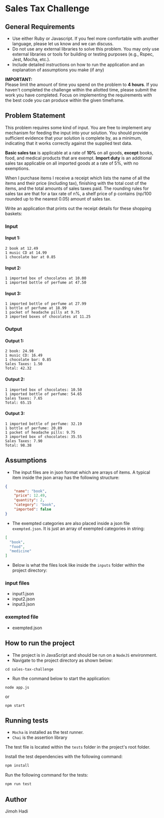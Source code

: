 # Sales Tax Challenge
## General Requirements
- Use either Ruby or Javascript. If you feel more comfortable with another language, please let us know and we can discuss.
- Do not use any external libraries to solve this problem. You may only use external libraries or tools for building or testing purposes (e.g., Rspec, Jest, Mocha, etc.).
- Include detailed instructions on how to run the application and an explanation of assumptions you make (if any)


**IMPORTANT:**  
Please limit the amount of time you spend on the problem to **4 hours**. If you haven't completed the challenge within the allotted time, please submit the work you have completed. Focus on implementing the requirements with the best code you can produce within the given timeframe.


## Problem Statement

This problem requires some kind of input. You are free to implement any mechanism for feeding the input into your solution. You should provide sufficient evidence that your solution is complete by, as a minimum, indicating that it works correctly against the supplied test data.

**Basic sales tax** is applicable at a rate of **10%** on all goods, **except** books, food, and medical products that are exempt. **Import duty** is an additional sales tax applicable on all imported goods at a rate of 5%, with no exemptions.

When I purchase items I receive a receipt which lists the name of all the items and their price (including tax), finishing with the total cost of the items, and the total amounts of sales taxes paid. The rounding rules for sales tax are that for a tax rate of n%, a shelf price of p contains (np/100 rounded up to the nearest 0.05) amount of sales tax.


Write an application that prints out the receipt details for these shopping baskets:

### Input

#### Input 1:
```
2 book at 12.49
1 music CD at 14.99
1 chocolate bar at 0.85
```

#### Input 2:
```
1 imported box of chocolates at 10.00
1 imported bottle of perfume at 47.50
```

#### Input 3:
```
1 imported bottle of perfume at 27.99
1 bottle of perfume at 18.99
1 packet of headache pills at 9.75
3 imported boxes of chocolates at 11.25
```

### Output

#### Output 1:
```
2 book: 24.98
1 music CD: 16.49
1 chocolate bar: 0.85
Sales Taxes: 1.50
Total: 42.32
```

#### Output 2:
```
1 imported box of chocolates: 10.50
1 imported bottle of perfume: 54.65
Sales Taxes: 7.65
Total: 65.15
```

#### Output 3:
```
1 imported bottle of perfume: 32.19
1 bottle of perfume: 20.89
1 packet of headache pills: 9.75
3 imported box of chocolates: 35.55
Sales Taxes: 7.90
Total: 98.38
```

## Assumptions
* The input files are in json format which are arrays of items. A typical item inside the json array has the following structure:
```json
{
    "name": "book",
    "price": 12.49,
    "quantity": 2,
    "category": "book",
    "imported": false
}
```

* The exempted categories are also placed inside a json file `exempted.json`. It is just an array of exempted categories in string:
```json
[
  "book",
  "food",
  "medicine"
]
```


* Below is what the files look like inside the `inputs` folder within the project directory:

 ### input files
* input1.json
* input2.json
* input3.json

 ### exempted file
* exempted.json

## How to run the project
* The project is in JavaScript and should be run on a `NodeJS` environment.
* Navigate to the project directory as shown below:
```
cd sales-tax-challenge
```
* Run the command below to start the application:
```
node app.js
```
or
```
npm start
```

## Running tests

* `Mocha` is installed as the test runner.
* `Chai` is the assertion library

The test file is located within the `tests` folder in the project's root folder.

Install the test dependencies with the following command:

```bash
npm install
```
Run the following command  for the tests:
```bash
npm run test
```

## Author
Jimoh Hadi
